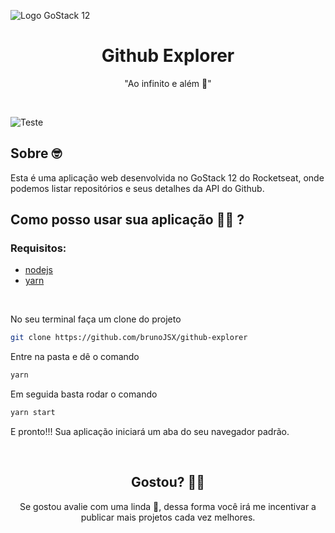 ![Logo GoStack 12](https://i.imgur.com/UuhPCqe.png)

<h1 align="center">
  Github Explorer
</h1>

<div align="center">
 "Ao infinito e além 🚀"
</div>

&nbsp;

![Teste](https://i.imgur.com/BLzEOds.gif)

## Sobre 🤓

Esta é uma aplicação web desenvolvida no GoStack 12 do Rocketseat, onde podemos listar repositórios e seus detalhes da API do Github.

## Como posso usar sua aplicação 🔧🆙 ?

### Requisitos:

- [nodejs](https://nodejs.org/en/)
- [yarn](https://yarnpkg.com/)

&nbsp;

No seu terminal faça um clone do projeto

```bash
git clone https://github.com/brunoJSX/github-explorer
```

Entre na pasta e dê o comando

```bash
yarn
```

Em seguida basta rodar o comando

```bash
yarn start
```

E pronto!!! Sua aplicação iniciará um aba do seu navegador padrão.

&nbsp;

<h2 align="center">
 Gostou? 🥳🚀
</h2>

<div align="center">
 Se gostou avalie com uma linda 🌟, dessa forma você irá me incentivar a publicar mais projetos cada vez melhores.
</div>
